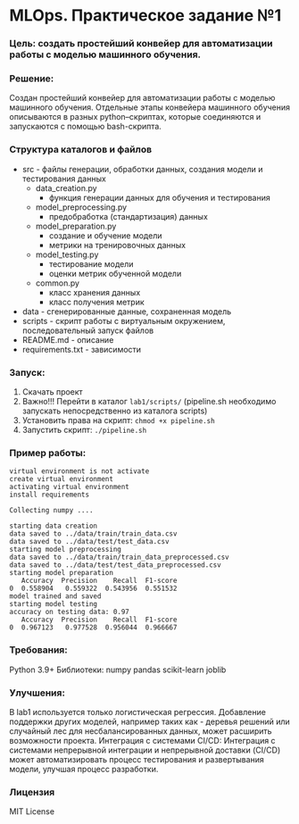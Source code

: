 # MLOps. Практическое задание №1

### Цель: создать простейший конвейер для автоматизации работы с моделью машинного обучения.

### Решение: 
Создан простейший конвейер для автоматизации работы с моделью машинного обучения. Отдельные этапы конвейера машинного обучения описываются в разных python–скриптах, которые соединяются и запускаются с помощью bash-скрипта.

### Структура каталогов и файлов
- src - файлы генерации, обработки данных, создания модели и тестирования данных
    - data_creation.py
        - функция генерации данных для обучения и тестирования
    - model_preprocessing.py
        - предобработка (стандартизация) данных
    - model_preparation.py
        - создание и обучение модели
        - метрики на тренировочных данных
    - model_testing.py
        - тестирование модели
        - оценки метрик обученной модели
    - common.py
        - класс хранения данных
        - класс получения метрик
- data - сгенерированные данные, сохраненная модель
- scripts - скрипт работы с виртуальным окружением, последовательный запуск файлов
- README.md - описание
- requirements.txt - зависимости

### Запуск:

1. Скачать проект
2. Важно!!! Перейти в каталог `lab1/scripts/` (pipeline.sh необходимо запускать непосредственно из каталога scripts)
3. Установить права на скрипт: `chmod +x pipeline.sh`
4. Запустить скрипт: `./pipeline.sh`

### Пример работы:

```
virtual environment is not activate
create virtual environment
activating virtual environment
install requirements

Collecting numpy ....

starting data creation
data saved to ../data/train/train_data.csv
data saved to ../data/test/test_data.csv
starting model preprocessing
data saved to ../data/train/train_data_preprocessed.csv
data saved to ../data/test/test_data_preprocessed.csv
starting model preparation
   Accuracy  Precision    Recall  F1-score
0  0.558904   0.559322  0.543956  0.551532
model trained and saved
starting model testing
accuracy on testing data: 0.97
   Accuracy  Precision    Recall  F1-score
0  0.967123   0.977528  0.956044  0.966667
```

### Требования:
Python 3.9+
Библиотеки:
numpy
pandas
scikit-learn
joblib

### Улучшения:
В lab1 используется только логистическая регрессия. Добавление поддержки других моделей, например таких как - деревья решений или случайный лес для несбалансированных данных, может расширить возможности проекта.
Интеграция с системами CI/CD: Интеграция с системами непрерывной интеграции и непрерывной доставки (CI/CD) 
может автоматизировать процесс тестирования и развертывания модели, улучшая процесс разработки.

### Лицензия
MIT License